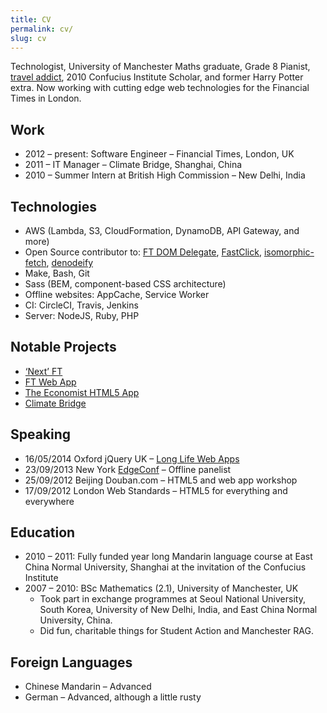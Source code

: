 ```yaml
---
title: CV
permalink: cv/
slug: cv
---
```

Technologist, University of Manchester Maths graduate, Grade 8 Pianist, [travel addict](https://www.facebook.com/photo.php?v=103878763725&set=vb.501043725&type=2&theater), 2010 Confucius Institute Scholar, and former Harry Potter extra. Now working with cutting edge web technologies for the Financial Times in London.

## Work

- 2012 – present: Software Engineer – Financial Times, London, UK
- 2011 – IT Manager – Climate Bridge, Shanghai, China
- 2010 – Summer Intern at British High Commission – New Delhi, India

## Technologies

- AWS (Lambda, S3, CloudFormation, DynamoDB, API Gateway, and more)
- Open Source contributor to: [FT DOM Delegate](https://github.com/ftlabs/ftdomdelegate), [FastClick](https://github.com/ftlabs/fastclick), [isomorphic-fetch](https://github.com/matthew-andrews/isomorphic-fetch), [denodeify](https://github.com/matthew-andrews/denodeify)
- Make, Bash, Git
- Sass (BEM, component-based CSS architecture)
- Offline websites: AppCache, Service Worker
- CI: CircleCI, Travis, Jenkins
- Server: NodeJS, Ruby, PHP

## Notable Projects

- [‘Next’ FT](https://next.ft.com/__opt-in?via=matta)
- [FT Web App](http://labs.ft.com/articles/the-ft-web-app/)
- [The Economist HTML5 App](http://labs.ft.com/articles/the-economist/)
- [Climate Bridge](https://mattandre.ws/portfolio/climate-bridge/)

## Speaking

- 16/05/2014 Oxford jQuery UK – [Long Life Web Apps](http://matthew-andrews.github.io/talk-long-life-web-apps/)
- 23/09/2013 New York [EdgeConf](http://edgeconf.com/2013-nyc/schedule.html) – Offline panelist
- 25/09/2012 Beijing Douban.com – HTML5 and web app workshop
- 17/09/2012 London Web Standards – HTML5 for everything and everywhere

## Education

- 2010 – 2011: Fully funded year long Mandarin language course at East China Normal University, Shanghai at the invitation of the Confucius Institute
- 2007 – 2010: BSc Mathematics (2.1), University of Manchester, UK
	- Took part in exchange programmes at Seoul National University, South Korea, University of New Delhi, India, and East China Normal University, China.
	- Did fun, charitable things for Student Action and Manchester RAG.

## Foreign Languages

- Chinese Mandarin – Advanced
- German – Advanced, although a little rusty
